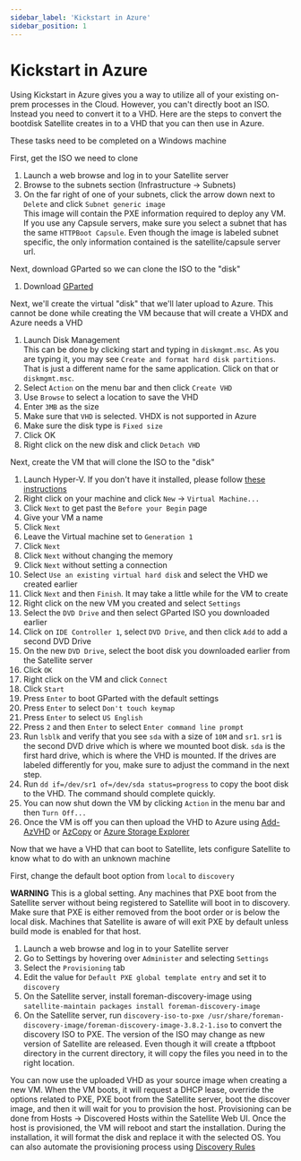 ```yaml
---
sidebar_label: 'Kickstart in Azure'
sidebar_position: 1
---
```


# Kickstart in Azure

Using Kickstart in Azure gives you a way to utilize all of your existing on-prem processes in the Cloud. However, you can't directly boot an ISO. Instead you need to convert it to a VHD. Here are the steps to convert the bootdisk Satellite creates in to a VHD that you can then use in Azure.

These tasks need to be completed on a Windows machine

First, get the ISO we need to clone
1. Launch a web browse and log in to your Satellite server
1. Browse to the subnets section (Infrastructure -> Subnets)
1. On the far right of one of your subnets, click the arrow down next to `Delete` and click `Subnet generic image`  
    This image will contain the PXE information required to deploy any VM. If you use any Capsule servers, make sure you select a subnet that has the same `HTTPBoot Capsule`. Even though the image is labeled subnet specific, the only information contained is the satellite/capsule server url.  

Next, download GParted so we can clone the ISO to the "disk"
1. Download [GParted](https://downloads.sourceforge.net/gparted/gparted-live-1.5.0-1-amd64.iso)

Next, we'll create the virtual "disk" that we'll later upload to Azure. This cannot be done while creating the VM because that will create a VHDX and Azure needs a VHD
1. Launch Disk Management  
    This can be done by clicking start and typing in `diskmgmt.msc`. As you are typing it, you may see `Create and format hard disk partitions`. That is just a different name for the same application. Click on that or `diskmgmt.msc`.
1. Select `Action` on the menu bar and then click `Create VHD`
1. Use `Browse` to select a location to save the VHD
1. Enter `3MB` as the size
1. Make sure that `VHD` is selected. VHDX is not supported in Azure
1. Make sure the disk type is `Fixed size`
1. Click OK
1. Right click on the new disk and click `Detach VHD`  

Next, create the VM that will clone the ISO to the "disk"
1. Launch Hyper-V. If you don't have it installed, please follow [these instructions](https://learn.microsoft.com/en-us/virtualization/hyper-v-on-windows/quick-start/enable-hyper-v)
1. Right click on your machine and click `New` -> `Virtual Machine...`
1. Click `Next` to get past the `Before your Begin` page
1. Give your VM a name
1. Click `Next`
1. Leave the Virtual machine set to `Generation 1`
1. Click `Next`
1. Click `Next` without changing the memory
1. Click `Next` without setting a connection
1. Select `Use an existing virtual hard disk` and select the VHD we created earlier
1. Click `Next` and then `Finish`. It may take a little while for the VM to create
1. Right click on the new VM you created and select `Settings`
1. Select the `DVD Drive` and then select GParted ISO you downloaded earlier
1. Click on `IDE Controller 1`, select `DVD Drive`, and then click `Add` to add a second DVD Drive
1. On the new `DVD Drive`, select the boot disk you downloaded earlier from the Satellite server
1. Click `OK`
1. Right click on the VM and click `Connect`
1. Click `Start`
1. Press `Enter` to boot GParted with the default settings
1. Press `Enter` to select `Don't touch keymap`
1. Press `Enter` to select `US English`
1. Press `2` and then `Enter` to select `Enter command line prompt`
1. Run `lsblk` and verify that you see `sda` with a size of `10M` and `sr1`. `sr1` is the second DVD drive which is where we mounted boot disk. `sda` is the first hard drive, which is where the VHD is mounted. If the drives are labeled differently for you, make sure to adjust the command in the next step.
1. Run `dd if=/dev/sr1 of=/dev/sda status=progress` to copy the boot disk to the VHD. The command should complete quickly.
1. You can now shut down the VM by clicking `Action` in the menu bar and then `Turn Off...`
1. Once the VM is off you can then upload the VHD to Azure using [Add-AzVHD](https://learn.microsoft.com/en-us/azure/virtual-machines/windows/disks-upload-vhd-to-managed-disk-powershell#use-add-azvhd) or [AzCopy](https://learn.microsoft.com/en-us/azure/virtual-machines/windows/disks-upload-vhd-to-managed-disk-powershell#manual-upload) or [Azure Storage Explorer](https://learn.microsoft.com/en-us/azure/vs-azure-tools-storage-manage-with-storage-explorer?tabs=windows)

Now that we have a VHD that can boot to Satellite, lets configure Satellite to know what to do with an unknown machine  

First, change the default boot option from `local` to `discovery`

**WARNING** This is a global setting. Any machines that PXE boot from the Satellite server without being registered to Satellite will boot in to discovery. Make sure that PXE is either removed from the boot order or is below the local disk. Machines that Satellite is aware of will exit PXE by default unless build mode is enabled for that host.

1. Launch a web browse and log in to your Satellite server
1. Go to Settings by hovering over `Administer` and selecting `Settings`
1. Select the `Provisioning` tab
1. Edit the value for `Default PXE global template entry` and set it to `discovery`
1. On the Satellite server, install foreman-discovery-image using `satellite-maintain packages install foreman-discovery-image`
1. On the Satellite server, run `discovery-iso-to-pxe /usr/share/foreman-discovery-image/foreman-discovery-image-3.8.2-1.iso` to convert the discovery ISO to PXE. The version of the ISO may change as new version of Satellite are released. Even though it will create a tftpboot directory in the current directory, it will copy the files you need in to the right location.

You can now use the uploaded VHD as your source image when creating a new VM. When the VM boots, it will request a DHCP lease, override the options related to PXE, PXE boot from the Satellite server, boot the discover image, and then it will wait for you to provision the host. Provisioning can be done from Hosts -> Discovered Hosts within the Satellite Web UI. Once the host is provisioned, the VM will reboot and start the installation. During the installation, it will format the disk and replace it with the selected OS. You can also automate the provisioning process using [Discovery Rules](https://access.redhat.com/documentation/en-us/red_hat_satellite/6.13/html/provisioning_hosts/configuring_the_discovery_service_provisioning#Creating_Discovery_Rules_provisioning)
